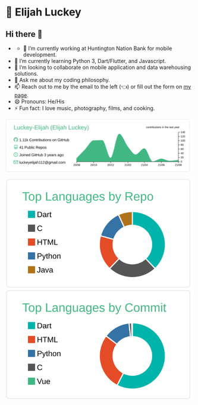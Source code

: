 # 🧭 Elijah Luckey

## Hi there 👋

- - 🔭 I’m currently working at Huntington Nation Bank for mobile development.
- 🌱 I’m currently learning Python 3, Dart/Flutter, and Javascript.
- 👯 I’m looking to collaborate on mobile application and data warehousing solutions.
- 💬 Ask me about my coding philosophy.
- 📫 Reach out to me by the email to the left (👈) or fill out the form on [my page](https://elijahluckey.com).
- 😄 Pronouns: He/His
- ⚡ Fun fact: I love music, photography, films, and cooking.

![Summary card](https://raw.githubusercontent.com/Luckey-Elijah/Luckey-Elijah/master/profile-summary-card-output/vue/0-profile-details.svg)

![Summary card](https://raw.githubusercontent.com/Luckey-Elijah/Luckey-Elijah/master/profile-summary-card-output/vue/1-repos-per-language.svg) ![Summary card](https://raw.githubusercontent.com/Luckey-Elijah/Luckey-Elijah/master/profile-summary-card-output/vue/2-most-commit-language.svg)
